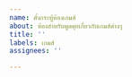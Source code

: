 ```yaml
---
name: ตั้งกระทู้ห้องเกมส์
about: ห้องสำหรับพูดคุยเกี่ยวกับเกมส์ต่างๆ
title: ''
labels: เกมส์
assignees: ''

---
```



